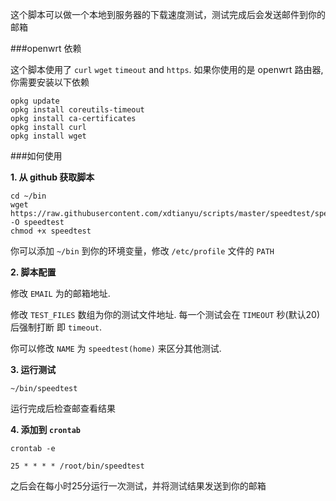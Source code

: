 这个脚本可以做一个本地到服务器的下载速度测试，测试完成后会发送邮件到你的邮箱

###openwrt 依赖

这个脚本使用了 `curl` `wget` `timeout` and `https`. 如果你使用的是 openwrt 路由器, 你需要安装以下依赖

```
opkg update
opkg install coreutils-timeout
opkg install ca-certificates
opkg install curl
opkg install wget
```

###如何使用

**1\. 从 github 获取脚本**
```
cd ~/bin
wget https://raw.githubusercontent.com/xdtianyu/scripts/master/speedtest/speedtest.sh -O speedtest
chmod +x speedtest
```
你可以添加 `~/bin` 到你的环境变量，修改 `/etc/profile` 文件的 `PATH`

**2\. 脚本配置**

修改 `EMAIL` 为的邮箱地址.

修改 `TEST_FILES` 数组为你的测试文件地址. 每一个测试会在 `TIMEOUT` 秒(默认20)后强制打断 即 `timeout`.

你可以修改 `NAME` 为 `speedtest(home)` 来区分其他测试.

**3\. 运行测试**

```
~/bin/speedtest
```
运行完成后检查邮查看结果

**4\. 添加到 `crontab`**


```
crontab -e

25 * * * * /root/bin/speedtest
```

之后会在每小时25分运行一次测试，并将测试结果发送到你的邮箱
